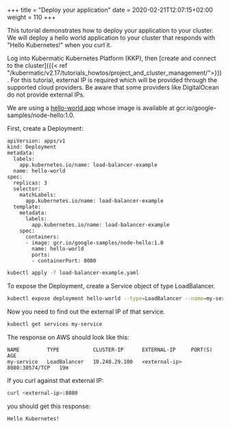 +++
title = "Deploy your application"
date = 2020-02-21T12:07:15+02:00
weight = 110
+++

This tutorial demonstrates how to deploy your application to your cluster. We will deploy a hello world application to your cluster that responds with "Hello Kubernetes!" when you curl it.

Log into Kubermatic Kubernetes Platform (KKP), then [create and connect to the cluster]({{< ref "/kubermatic/v2.17/tutorials_howtos/project_and_cluster_management/">}}). For this tutorial, external IP is required which will be provided through the supported cloud providers. Be aware that some providers like DigitalOcean do not provide external IPs.

We are using a [hello-world app](https://github.com/GoogleCloudPlatform/kubernetes-engine-samples/tree/master/hello-app) whose image is available at gcr.io/google-samples/node-hello:1.0.

First, create a Deployment:
```
apiVersion: apps/v1
kind: Deployment
metadata:
  labels:
    app.kubernetes.io/name: load-balancer-example
  name: hello-world
spec:
  replicas: 3
  selector:
    matchLabels:
      app.kubernetes.io/name: load-balancer-example
  template:
    metadata:
      labels:
        app.kubernetes.io/name: load-balancer-example
    spec:
      containers:
      - image: gcr.io/google-samples/node-hello:1.0
        name: hello-world
        ports:
        - containerPort: 8080
```

```bash
kubectl apply -f load-balancer-example.yaml
```
To expose the Deployment, create a Service object of type LoadBalancer.
```bash
kubectl expose deployment hello-world --type=LoadBalancer --name=my-service
```
Now you need to find out the external IP of that service.

```bash
kubectl get services my-service
```
The response on AWS should look like this:

```
NAME         TYPE           CLUSTER-IP      EXTERNAL-IP     PORT(S)          AGE
my-service   LoadBalancer   10.240.29.100   <external-ip>   8080:30574/TCP   19m
```
If you curl against that external IP:

```bash
curl <external-ip>:8080
```

you should get this response:

```
Hello Kubernetes!
```
